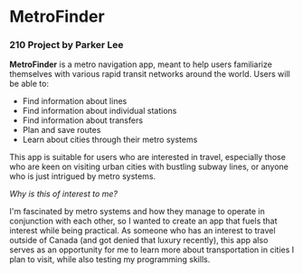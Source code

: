 # MetroFinder

### 210 Project by Parker Lee

**MetroFinder** is a metro navigation app, meant to help users familiarize themselves with various rapid transit 
networks around the world. Users will be able to:

- Find information about lines
- Find information about individual stations
- Find information about transfers
- Plan and save routes
- Learn about cities through their metro systems

This app is suitable for users who are interested in travel, especially those who are keen on visiting
urban cities with bustling subway lines, or anyone who is just intrigued by metro systems.

*Why is this of interest to me?*

I'm fascinated by metro systems and how they manage to operate in conjunction with each other, so I wanted to create
an app that fuels that interest while being practical. As someone who has an interest to travel outside of Canada
(and got denied that luxury recently), this app also serves as an opportunity for me to learn more about
transportation in cities I plan to visit, while also testing my programming skills. 